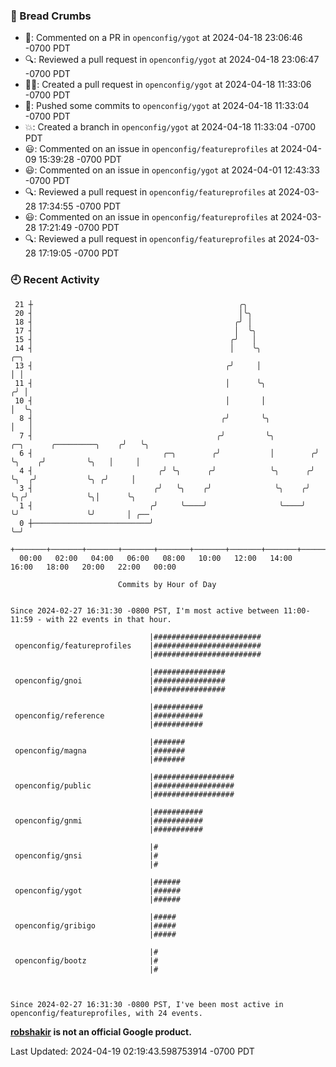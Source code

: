 ### 🍞 Bread Crumbs

 * 💬: Commented on a PR in  `openconfig/ygot` at 2024-04-18 23:06:46 -0700 PDT
 * 🔍: Reviewed a pull request in  `openconfig/ygot` at 2024-04-18 23:06:47 -0700 PDT
 * ✍🏼: Created a pull request in `openconfig/ygot` at 2024-04-18 11:33:06 -0700 PDT
 * 🚢: Pushed some commits to `openconfig/ygot` at 2024-04-18 11:33:04 -0700 PDT
 * 💥: Created a branch in `openconfig/ygot` at 2024-04-18 11:33:04 -0700 PDT
 * 😃: Commented on an issue in `openconfig/featureprofiles` at 2024-04-09 15:39:28 -0700 PDT
 * 😃: Commented on an issue in `openconfig/ygot` at 2024-04-01 12:43:33 -0700 PDT
 * 🔍: Reviewed a pull request in  `openconfig/featureprofiles` at 2024-03-28 17:34:55 -0700 PDT
 * 😃: Commented on an issue in `openconfig/featureprofiles` at 2024-03-28 17:21:49 -0700 PDT
 * 🔍: Reviewed a pull request in  `openconfig/featureprofiles` at 2024-03-28 17:19:05 -0700 PDT

### 🕘 Recent Activity
```
 21 ┼                                              ╭╮
 20 ┤                                              │╰╮
 18 ┤                                             ╭╯ │
 17 ┤                                             │  ╰╮
 15 ┤                                            ╭╯   │
 14 ┤                                            │    ╰╮                                      ╭─╮
 13 ┤                                           ╭╯     │                                      │ │
 11 ┤                                           │      ╰╮                                    ╭╯ │
 10 ┤                                           │       │                                    │  ╰╮
  8 ┤                                          ╭╯       ╰╮                                   │   │
  7 ┤                                         ╭╯         ╰╮         ╭─╮      ╭─────────╮    ╭╯   ╰╮
  6 ┤                             ╭─╮        ╭╯           │        ╭╯ ╰╮    ╭╯         ╰╮   │     │
  4 ┤                            ╭╯ ╰╮      ╭╯            ╰╮      ╭╯   ╰╮  ╭╯           ╰╮ ╭╯     │
  3 ┤                           ╭╯   ╰╮    ╭╯              ╰╮    ╭╯     ╰╮╭╯             ╰╮│      ╰╮
  1 ┤                          ╭╯     ╰────╯                ╰────╯       ╰╯               ╰╯       │ ╭──
  0 ┼──────────────────────────╯                                                                   ╰─╯
    +───────+───────+───────+───────+───────+───────+───────+───────+───────+───────+───────+───────+────
  00:00   02:00   04:00   06:00   08:00   10:00   12:00   14:00   16:00   18:00   20:00   22:00   00:00   

						Commits by Hour of Day


Since 2024-02-27 16:31:30 -0800 PST, I'm most active between 11:00-11:59 - with 22 events in that hour.

```



```
                               |########################
 openconfig/featureprofiles    |########################
                               |########################

                               |################
 openconfig/gnoi               |################
                               |################

                               |###########
 openconfig/reference          |###########
                               |###########

                               |#######
 openconfig/magna              |#######
                               |#######

                               |##################
 openconfig/public             |##################
                               |##################

                               |###########
 openconfig/gnmi               |###########
                               |###########

                               |#
 openconfig/gnsi               |#
                               |#

                               |######
 openconfig/ygot               |######
                               |######

                               |#####
 openconfig/gribigo            |#####
                               |#####

                               |#
 openconfig/bootz              |#
                               |#



Since 2024-02-27 16:31:30 -0800 PST, I've been most active in openconfig/featureprofiles, with 24 events.

```
**[robshakir](mailto:robjs@google.com) is not an official Google product.**  


Last Updated: 2024-04-19 02:19:43.598753914 -0700 PDT
